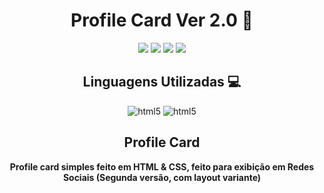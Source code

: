 <h1 align="center">Profile Card Ver 2.0 📱</h1>

<p align="center">
<img src="https://img.shields.io/badge/Status-Up-sucess"/>
<img src="https://img.shields.io/badge/Lan%C3%A7amento-%20Dez 2024-sucess">
<img src="https://img.shields.io/badge/License-MIT%20-blue">
  <img src="https://img.shields.io/badge/Ver-2.0%20-blue">
</p>

<h2 align="center">Linguagens Utilizadas 💻</h2>
<p align="center">
<img aling="center" alt="html5" src="https://img.shields.io/badge/HTML5-E34F26?style=for-the-badge&logo=html5&logoColor=white">
<img aling="center" alt="html5" src="https://img.shields.io/badge/CSS3-1572B6?style=for-the-badge&logo=css3&logoColor=white">
</p>

<h2 align="center"> Profile Card </h2>
<p align="center"> <strong>Profile card simples feito em HTML & CSS, feito para exibição em Redes Sociais (Segunda versão, com layout variante)</strong> </p> <br>
